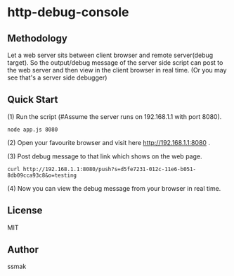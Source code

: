# http-debug-console
## Methodology
Let a web server sits between client browser and remote server(debug target). So the output/debug message of the server side script can post to the web server and then view in the client browser in real time. (Or you may see that's a server side debugger)

## Quick Start
(1) Run the script (#Assume the server runs on 192.168.1.1 with port 8080).
```
node app.js 8080
```
(2) Open your favourite browser and visit here http://192.168.1.1:8080 .

(3) Post debug message to that link which shows on the web page.
```
curl http://192.168.1.1:8080/push?s=d5fe7231-012c-11e6-b051-8db09cca93c8&o=testing
```
(4) Now you can view the debug message from your browser in real time.
## License
MIT
## Author
ssmak
